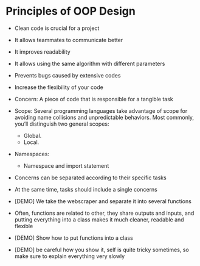 # Principles of OOP Design

- Clean code is crucial for a project
- It allows teammates to communicate better
- It improves readability
- It allows using the same algorithm with different parameters
- Prevents bugs caused by extensive codes
- Increase the flexibility of your code

- Concern: A piece of code that is responsible for a tangible task
- Scope: Several programming languages take advantage of scope for avoiding name collisions and unpredictable behaviors. Most commonly, you’ll distinguish two general scopes:
    - Global. 
    - Local. 
- Namespaces:
    - Namespace and import statement

- Concerns can be separated according to their specific tasks
- At the same time, tasks should include a single concerns
- [DEMO] We take the webscraper and separate it into several functions

- Often, functions are related to other, they share outputs and inputs, and putting everything into a class makes it much cleaner, readable and flexible
- [DEMO] Show how to put functions into a class
- [DEMO] be careful how you show it, self is quite tricky sometimes, so make sure to explain everything very slowly